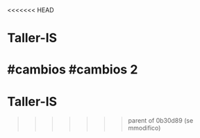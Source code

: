 <<<<<<< HEAD
# Taller-IS

#cambios
#cambios 2
=======
# Taller-IS
>>>>>>> parent of 0b30d89 (se mmodifico)
